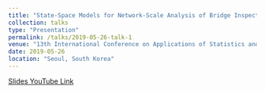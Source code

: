 ```yaml
---
title: "State-Space Models for Network-Scale Analysis of Bridge Inspection Data"
collection: talks
type: "Presentation"
permalink: /talks/2019-05-26-talk-1
venue: "13th International Conference on Applications of Statistics and Probability in Civil Engineering(ICASP13)"
date: 2019-05-26
location: "Seoul, South Korea"
---
```


[Slides YouTube Link](https://www.youtube.com/watch?v=sQkXp-JTAFo&feature=emb_title)
